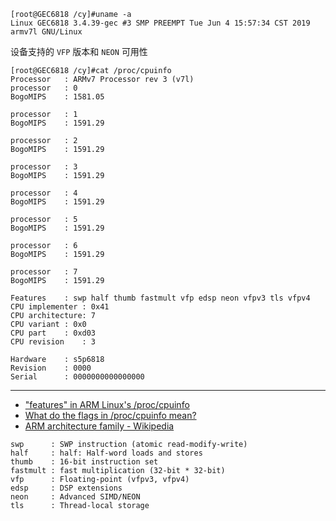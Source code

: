 ```
[root@GEC6818 /cy]#uname -a
Linux GEC6818 3.4.39-gec #3 SMP PREEMPT Tue Jun 4 15:57:34 CST 2019 armv7l GNU/Linux
```

设备支持的 `VFP` 版本和 `NEON` 可用性

```
[root@GEC6818 /cy]#cat /proc/cpuinfo
Processor	: ARMv7 Processor rev 3 (v7l)
processor	: 0
BogoMIPS	: 1581.05

processor	: 1
BogoMIPS	: 1591.29

processor	: 2
BogoMIPS	: 1591.29

processor	: 3
BogoMIPS	: 1591.29

processor	: 4
BogoMIPS	: 1591.29

processor	: 5
BogoMIPS	: 1591.29

processor	: 6
BogoMIPS	: 1591.29

processor	: 7
BogoMIPS	: 1591.29

Features	: swp half thumb fastmult vfp edsp neon vfpv3 tls vfpv4
CPU implementer	: 0x41
CPU architecture: 7
CPU variant	: 0x0
CPU part	: 0xd03
CPU revision	: 3

Hardware	: s5p6818
Revision	: 0000
Serial		: 0000000000000000
```

---

- ["features" in ARM Linux's /proc/cpuinfo](http://publicclu2.blogspot.com/2013/05/features-in-arm-linuxs-proccpuinfo.html)
- [What do the flags in /proc/cpuinfo mean?](https://unix.stackexchange.com/questions/43539/what-do-the-flags-in-proc-cpuinfo-mean)
- [ARM architecture family - Wikipedia](https://en.wikipedia.org/wiki/ARM_architecture_family)

```
swp      : SWP instruction (atomic read-modify-write)
half     : half: Half-word loads and stores
thumb    : 16-bit instruction set
fastmult : fast multiplication (32-bit * 32-bit)
vfp      : Floating-point (vfpv3, vfpv4)
edsp     : DSP extensions
neon     : Advanced SIMD/NEON
tls      : Thread-local storage
```